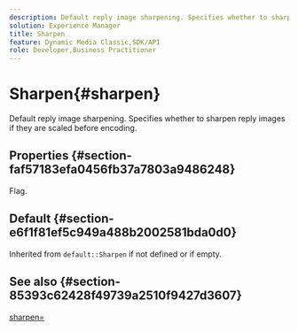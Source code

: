 ```yaml
---
description: Default reply image sharpening. Specifies whether to sharpen reply images if they are scaled before encoding.
solution: Experience Manager
title: Sharpen
feature: Dynamic Media Classic,SDK/API
role: Developer,Business Practitioner
---
```


# Sharpen{#sharpen}

Default reply image sharpening. Specifies whether to sharpen reply images if they are scaled before encoding.

## Properties {#section-faf57183efa0456fb37a7803a9486248}

Flag.

## Default {#section-e6f1f81ef5c949a488b2002581bda0d0}

Inherited from `default::Sharpen` if not defined or if empty.

## See also {#section-85393c62428f49739a2510f9427d3607}

[sharpen=](../../../../../ir-api/http-protocol/image-rendering-api-ref/c-ir-http-protocol-ref/c-ir-http-protocol-command-reference/r-ir-http-sharpen.md#reference-13034d22d176483cb99ccafc2a4f6a6e) 

